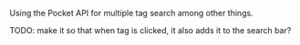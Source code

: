 Using the Pocket API for multiple tag search among other things.

TODO: make it so that when tag is clicked, it also adds it to the search bar?